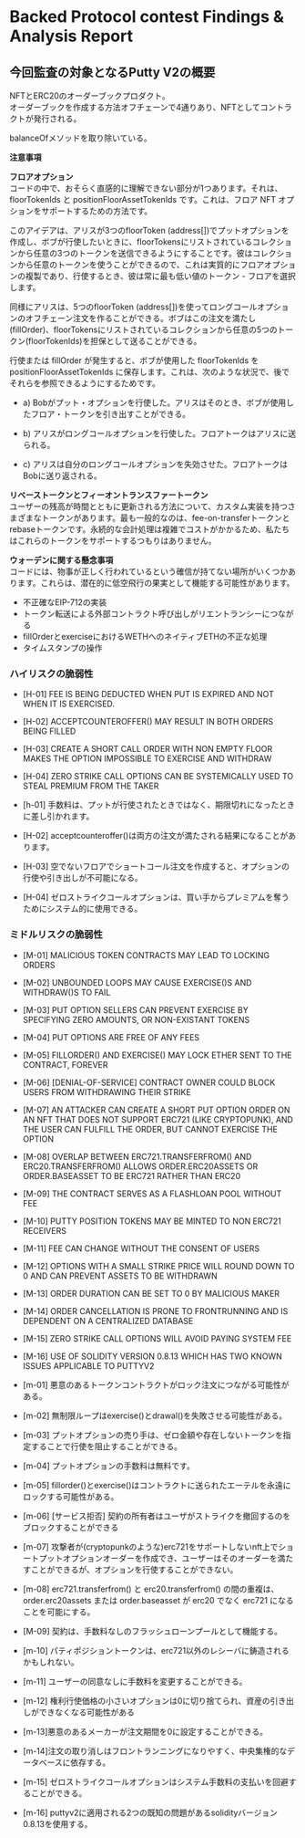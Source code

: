 # Backed Protocol contest Findings & Analysis Report

## 今回監査の対象となるPutty V2の概要

NFTとERC20のオーダーブックプロダクト。  
オーダーブックを作成する方法オフチェーンで4通りあり、NFTとしてコントラクトが発行される。  

balanceOfメソッドを取り除いている。  

**注意事項**  

**フロアオプション**  
コードの中で、おそらく直感的に理解できない部分が1つあります。それは、floorTokenIds と positionFloorAssetTokenIds です。これは、フロア NFT オプションをサポートするための方法です。

このアイデアは、アリスが3つのfloorToken (address[])でプットオプションを作成し、ボブが行使したいときに、floorTokensにリストされているコレクションから任意の3つのトークンを送信できるようにすることです。彼はコレクションから任意のトークンを使うことができるので、これは実質的にフロアオプションの複製であり、行使するとき、彼は常に最も低い値のトークン - フロアを選択します。  

同様にアリスは、5つのfloorToken (address[])を使ってロングコールオプションのオフチェーン注文を作ることができる。ボブはこの注文を満たし(fillOrder)、floorTokensにリストされているコレクションから任意の5つのトークン(floorTokenIds)を担保として送ることができる。  

行使または fillOrder が発生すると、ボブが使用した floorTokenIds を positionFloorAssetTokenIds に保存します。これは、次のような状況で、後でそれらを参照できるようにするためです。  

- a) Bobがプット・オプションを行使した。アリスはそのとき、ボブが使用したフロア・トークンを引き出すことができる。

- b) アリスがロングコールオプションを行使した。フロアトークはアリスに送られる。

- c) アリスは自分のロングコールオプションを失効させた。フロアトークはBobに送り返される。

**リベーストークンとフィーオントランスファートークン**  
ユーザーの残高が時間とともに更新される方法について、カスタム実装を持つさまざまなトークンがあります。最も一般的なのは、fee-on-transferトークンとrebaseトークンです。永続的な会計処理は複雑でコストがかかるため、私たちはこれらのトークンをサポートするつもりはありません。

**ウォーデンに関する懸念事項**  
コードには、物事が正しく行われているという確信が持てない場所がいくつかあります。これらは、潜在的に低空飛行の果実として機能する可能性があります。

- 不正確なEIP-712の実装
- トークン転送による外部コントラクト呼び出しがリエントランシーにつながる
- fillOrderとexerciseにおけるWETHへのネイティブETHの不正な処理
- タイムスタンプの操作

### ハイリスクの脆弱性

- [H-01] FEE IS BEING DEDUCTED WHEN PUT IS EXPIRED AND NOT WHEN IT IS EXERCISED.
- [H-02] ACCEPTCOUNTEROFFER() MAY RESULT IN BOTH ORDERS BEING FILLED
- [H-03] CREATE A SHORT CALL ORDER WITH NON EMPTY FLOOR MAKES THE OPTION IMPOSSIBLE TO EXERCISE AND WITHDRAW
- [H-04] ZERO STRIKE CALL OPTIONS CAN BE SYSTEMICALLY USED TO STEAL PREMIUM FROM THE TAKER


- [h-01] 手数料は、プットが行使されたときではなく、期限切れになったときに差し引かれます。
- [H-02] acceptcounteroffer()は両方の注文が満たされる結果になることがあります。
- [H-03] 空でないフロアでショートコール注文を作成すると、オプションの行使や引き出しが不可能になる。
- [H-04] ゼロストライクコールオプションは、買い手からプレミアムを奪うためにシステム的に使用できる。

### ミドルリスクの脆弱性

- [M-01] MALICIOUS TOKEN CONTRACTS MAY LEAD TO LOCKING ORDERS
- [M-02] UNBOUNDED LOOPS MAY CAUSE EXERCISE()S AND WITHDRAW()S TO FAIL
- [M-03] PUT OPTION SELLERS CAN PREVENT EXERCISE BY SPECIFYING ZERO AMOUNTS, OR NON-EXISTANT TOKENS
- [M-04] PUT OPTIONS ARE FREE OF ANY FEES
- [M-05] FILLORDER() AND EXERCISE() MAY LOCK ETHER SENT TO THE CONTRACT, FOREVER
- [M-06] [DENIAL-OF-SERVICE] CONTRACT OWNER COULD BLOCK USERS FROM WITHDRAWING THEIR STRIKE
- [M-07] AN ATTACKER CAN CREATE A SHORT PUT OPTION ORDER ON AN NFT THAT DOES NOT SUPPORT ERC721 (LIKE CRYPTOPUNK), AND THE USER CAN FULFILL THE ORDER, BUT CANNOT EXERCISE THE OPTION
- [M-08] OVERLAP BETWEEN ERC721.TRANSFERFROM() AND ERC20.TRANSFERFROM() ALLOWS ORDER.ERC20ASSETS OR ORDER.BASEASSET TO BE ERC721 RATHER THAN ERC20
- [M-09] THE CONTRACT SERVES AS A FLASHLOAN POOL WITHOUT FEE
- [M-10] PUTTY POSITION TOKENS MAY BE MINTED TO NON ERC721 RECEIVERS
- [M-11] FEE CAN CHANGE WITHOUT THE CONSENT OF USERS
- [M-12] OPTIONS WITH A SMALL STRIKE PRICE WILL ROUND DOWN TO 0 AND CAN PREVENT ASSETS TO BE WITHDRAWN
- [M-13] ORDER DURATION CAN BE SET TO 0 BY MALICIOUS MAKER
- [M-14] ORDER CANCELLATION IS PRONE TO FRONTRUNNING AND IS DEPENDENT ON A CENTRALIZED DATABASE
- [M-15] ZERO STRIKE CALL OPTIONS WILL AVOID PAYING SYSTEM FEE
- [M-16] USE OF SOLIDITY VERSION 0.8.13 WHICH HAS TWO KNOWN ISSUES APPLICABLE TO PUTTYV2

- [m-01] 悪意のあるトークンコントラクトがロック注文につながる可能性がある。
- [m-02] 無制限ループはexercise()とdrawal()を失敗させる可能性がある。
- [m-03] プットオプションの売り手は、ゼロ金額や存在しないトークンを指定することで行使を阻止することができる。
- [m-04] プットオプションの手数料は無料です。
- [m-05] fillorder()とexercise()はコントラクトに送られたエーテルを永遠にロックする可能性がある。
- [m-06] [サービス拒否] 契約の所有者はユーザがストライクを撤回するのをブロックすることができる
- [m-07] 攻撃者が(cryptopunkのような)erc721をサポートしないnft上でショートプットオプションオーダーを作成でき、ユーザーはそのオーダーを満たすことができるが、オプションを行使することができない。
- [m-08] erc721.transferfrom() と erc20.transferfrom() の間の重複は、order.erc20assets または order.baseasset が erc20 でなく erc721 になることを可能にする。
- [M-09] 契約は、手数料なしのフラッシュローンプールとして機能する。
- [m-10] パティポジショントークンは、erc721以外のレシーバに鋳造されるかもしれない。
- [m-11] ユーザーの同意なしに手数料を変更することができる。
- [m-12] 権利行使価格の小さいオプションは0に切り捨てられ、資産の引き出しができなくなる可能性がある
- [m-13]悪意のあるメーカーが注文期間を0に設定することができる。
- [m-14]注文の取り消しはフロントランニングになりやすく、中央集権的なデータベースに依存する。
- [m-15] ゼロストライクコールオプションはシステム手数料の支払いを回避することができる。
- [m-16] puttyv2に適用される2つの既知の問題があるsolidityバージョン0.8.13を使用する。
